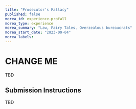 ```yaml
---
title: "Prosecutor's Fallacy"
published: false
morea_id: experience-profall
morea_type: experience
morea_summary: "Law, Fairy Tales, Overzealous bureaucrats"
morea_start_date: "2023-09-04"
morea_labels:
---
```

# CHANGE ME

TBD

## Submission Instructions

TBD
